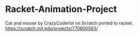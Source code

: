 # Racket-Animation-Project

Cat and mouse by CrazyCoderlol on Scratch ported to racket.
https://scratch.mit.edu/projects/770800563/